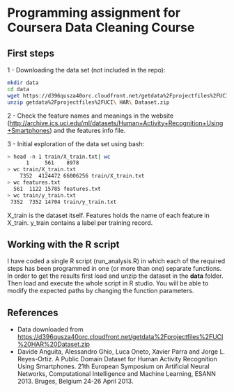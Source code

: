 # Programming assignment for Coursera Data Cleaning Course

## First steps

1 - Downloading the data set (not included in the repo):
```bash
mkdir data
cd data
wget https://d396qusza40orc.cloudfront.net/getdata%2Fprojectfiles%2FUCI%20HAR%20Dataset.zip
unzip getdata%2Fprojectfiles%2FUCI\ HAR\ Dataset.zip
```

2 - Check the feature names and meanings in the website (http://archive.ics.uci.edu/ml/datasets/Human+Activity+Recognition+Using+Smartphones) and the features info file.

3 - Initial exploration of the data set using bash:
```bash
> head -n 1 train/X_train.txt| wc 
      1     561    8978
> wc train/X_train.txt 
    7352  4124472 66006256 train/X_train.txt
> wc features.txt 
  561  1122 15785 features.txt
> wc train/y_train.txt 
 7352  7352 14704 train/y_train.txt
```

X\_train is the dataset itself. Features holds the name of each feature in X\_train. y\_train contains a label per training record.

## Working with the R script

I have coded a single R script (run\_analysis.R) in which each of the required steps has been programmed in one (or more than one) separate functions. In order to get the results first load and unzip the dataset in the __data__ folder. Then load and execute the whole script in R studio. 
You will be able to modify the expected paths by changing the function parameters. 

## References
 - Data downloaded from https://d396qusza40orc.cloudfront.net/getdata%2Fprojectfiles%2FUCI%20HAR%20Dataset.zip
 - Davide Anguita, Alessandro Ghio, Luca Oneto, Xavier Parra and Jorge L. Reyes-Ortiz. A Public Domain Dataset for Human Activity Recognition Using Smartphones. 21th European Symposium on Artificial Neural Networks, Computational Intelligence and Machine Learning, ESANN 2013. Bruges, Belgium 24-26 April 2013. 



